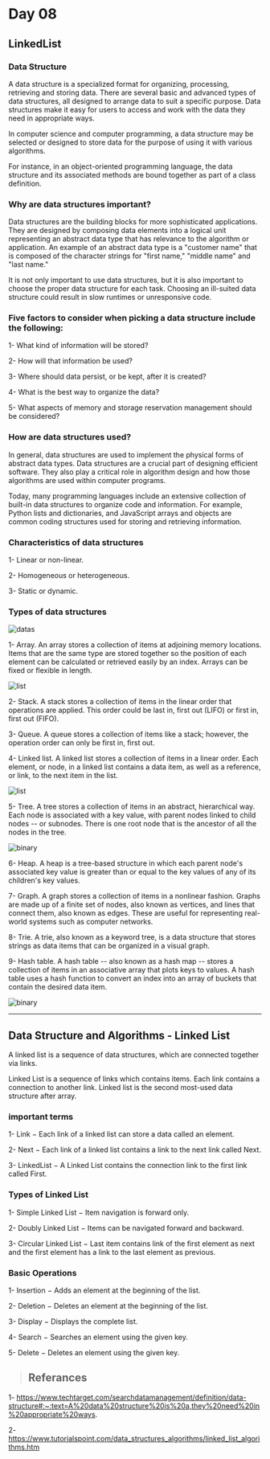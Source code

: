 # Day 08
## LinkedList

### Data Structure

A data structure is a specialized format for organizing, processing, retrieving and storing data. There are several basic and advanced types of data structures, all designed to arrange data to suit a specific purpose. Data structures make it easy for users to access and work with the data they need in appropriate ways. 

In computer science and computer programming, a data structure may be selected or designed to store data for the purpose of using it with various algorithms.

For instance, in an object-oriented programming language, the data structure and its associated methods are bound together as part of a class definition.

### Why are data structures important?

Data structures are the building blocks for more sophisticated applications. They are designed by composing data elements into a logical unit representing an abstract data type that has relevance to the algorithm or application. An example of an abstract data type is a "customer name" that is composed of the character strings for "first name," "middle name" and "last name."

It is not only important to use data structures, but it is also important to choose the proper data structure for each task. Choosing an ill-suited data structure could result in slow runtimes or unresponsive code. 

### Five factors to consider when picking a data structure include the following:

1- What kind of information will be stored?

2- How will that information be used?

3- Where should data persist, or be kept, after it is created?

4- What is the best way to organize the data?

5- What aspects of memory and storage reservation management should be considered?

### How are data structures used?

In general, data structures are used to implement the physical forms of abstract data types. Data structures are a crucial part of designing efficient software. They also play a critical role in algorithm design and how those algorithms are used within computer programs.

Today, many programming languages include an extensive collection of built-in data structures to organize code and information. For example, Python lists and dictionaries, and JavaScript arrays and objects are common coding structures used for storing and retrieving information.

### Characteristics of data structures

1- Linear or non-linear.

2- Homogeneous or heterogeneous.

3- Static or dynamic.

### Types of data structures

![datas](../../asset/datastructure.png)

1- Array. An array stores a collection of items at adjoining memory locations. Items that are the same type are stored together so the position of each element can be calculated or retrieved easily by an index. Arrays can be fixed or flexible in length.

![list](../../asset/array.png)

2- Stack. A stack stores a collection of items in the linear order that operations are applied. This order could be last in, first out (LIFO) or first in, first out (FIFO).

3- Queue. A queue stores a collection of items like a stack; however, the operation order can only be first in, first out.

4- Linked list. A linked list stores a collection of items in a linear order. Each element, or node, in a linked list contains a data item, as well as a reference, or link, to the next item in the list.

![list](../../asset/linked_list.png)

5- Tree. A tree stores a collection of items in an abstract, hierarchical way. Each node is associated with a key value, with parent nodes linked to child nodes -- or subnodes. There is one root node that is the ancestor of all the nodes in the tree.

![binary](../../asset/binary_search_tree.png)

6- Heap. A heap is a tree-based structure in which each parent node's associated key value is greater than or equal to the key values of any of its children's key values.

7- Graph. A graph stores a collection of items in a nonlinear fashion. Graphs are made up of a finite set of nodes, also known as vertices, and lines that connect them, also known as edges. These are useful for representing real-world systems such as computer networks.

8- Trie. A trie, also known as a keyword tree, is a data structure that stores strings as data items that can be organized in a visual graph.

9- Hash table. A hash table -- also known as a hash map -- stores a collection of items in an associative array that plots keys to values. A hash table uses a hash function to convert an index into an array of buckets that contain the desired data item.

![binary](../../asset/hash_table.png)

---
## Data Structure and Algorithms - Linked List

A linked list is a sequence of data structures, which are connected together via links.

Linked List is a sequence of links which contains items. Each link contains a connection to another link. Linked list is the second most-used data structure after array.

### important terms

1- Link − Each link of a linked list can store a data called an element.

2- Next − Each link of a linked list contains a link to the next link called Next.

3- LinkedList − A Linked List contains the connection link to the first link called First.

### Types of Linked List

1- Simple Linked List − Item navigation is forward only.

2- Doubly Linked List − Items can be navigated forward and backward.

3- Circular Linked List − Last item contains link of the first element as next and the first element has a link to the last element as previous.

### Basic Operations

1- Insertion − Adds an element at the beginning of the list.

2- Deletion − Deletes an element at the beginning of the list.

3- Display − Displays the complete list.

4- Search − Searches an element using the given key.

5- Delete − Deletes an element using the given key.

> ## Referances

1- https://www.techtarget.com/searchdatamanagement/definition/data-structure#:~:text=A%20data%20structure%20is%20a,they%20need%20in%20appropriate%20ways.

2- https://www.tutorialspoint.com/data_structures_algorithms/linked_list_algorithms.htm